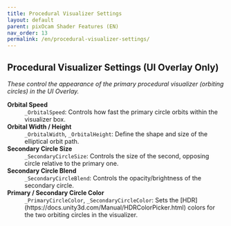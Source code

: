 ```yaml
---
title: Procedural Visualizer Settings
layout: default
parent: pixOcam Shader Features (EN)
nav_order: 13
permalink: /en/procedural-visualizer-settings/
---
```


## Procedural Visualizer Settings (UI Overlay Only)

*These control the appearance of the primary procedural visualizer (orbiting circles) in the UI Overlay.*

<dl>
  <dt><strong>Orbital Speed</strong></dt>
  <dd><code>_OrbitalSpeed</code>: Controls how fast the primary circle orbits within the visualizer box.</dd>

  <dt><strong>Orbital Width / Height</strong></dt>
  <dd><code>_OrbitalWidth</code>, <code>_OrbitalHeight</code>: Define the shape and size of the elliptical orbit path.</dd>

  <dt><strong>Secondary Circle Size</strong></dt>
  <dd><code>_SecondaryCircleSize</code>: Controls the size of the second, opposing circle relative to the primary one.</dd>

  <dt><strong>Secondary Circle Blend</strong></dt>
  <dd><code>_SecondaryCircleBlend</code>: Controls the opacity/brightness of the secondary circle.</dd>

  <dt><strong>Primary / Secondary Circle Color</strong></dt>
  <dd><code>_PrimaryCircleColor</code>, <code>_SecondaryCircleColor</code>: Sets the [HDR](https://docs.unity3d.com/Manual/HDRColorPicker.html) colors for the two orbiting circles in the visualizer.</dd>
</dl> 
